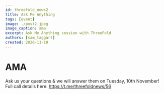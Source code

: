 ```yaml
---
id: threefold_news2
title: Ask Me Anything
tags: [event]
image: ./post2.jpeg
image_caption: ama
excerpt: Ask Me Anything session with ThreeFold
authors: [sam_taggart]
created: 2020-11-10
---
```



# AMA

Ask us your questions & we will answer them on Tuesday, 10th November!
Full call details here: https://t.me/threefoldnews/56